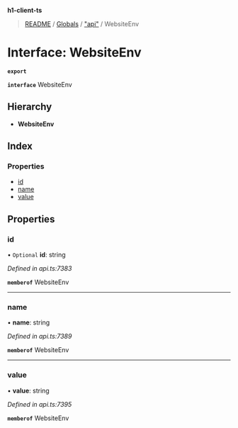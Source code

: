 **h1-client-ts**

> [README](../README.md) / [Globals](../globals.md) / ["api"](../modules/_api_.md) / WebsiteEnv

# Interface: WebsiteEnv

**`export`** 

**`interface`** WebsiteEnv

## Hierarchy

* **WebsiteEnv**

## Index

### Properties

* [id](_api_.websiteenv.md#id)
* [name](_api_.websiteenv.md#name)
* [value](_api_.websiteenv.md#value)

## Properties

### id

• `Optional` **id**: string

*Defined in api.ts:7383*

**`memberof`** WebsiteEnv

___

### name

•  **name**: string

*Defined in api.ts:7389*

**`memberof`** WebsiteEnv

___

### value

•  **value**: string

*Defined in api.ts:7395*

**`memberof`** WebsiteEnv

